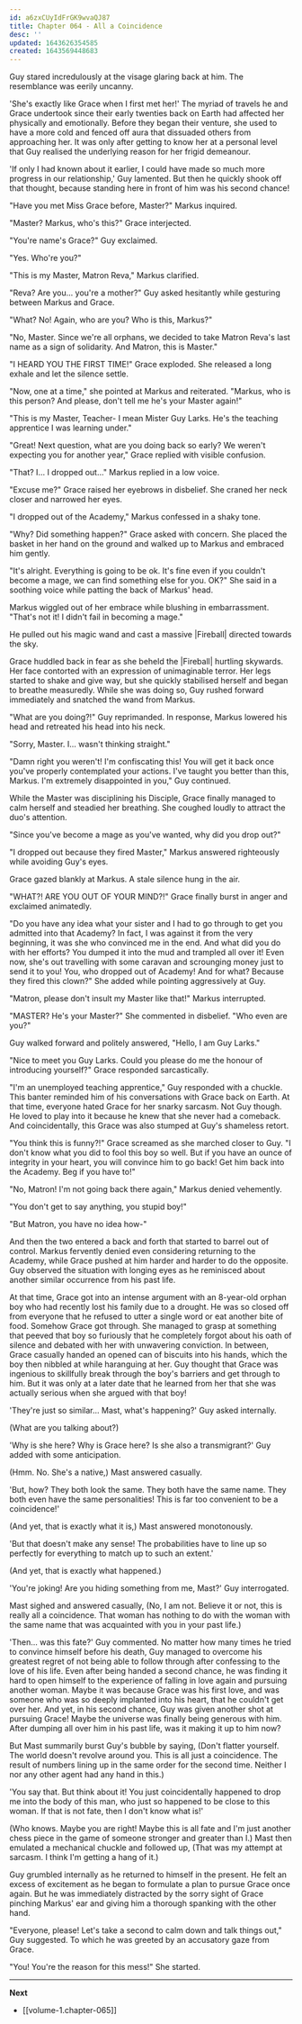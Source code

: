 ```yaml
---
id: a6zxCUyIdFrGK9wvaQJ87
title: Chapter 064 - All a Coincidence
desc: ''
updated: 1643626354585
created: 1643569448683
---
```


Guy stared incredulously at the visage glaring back at him. The resemblance was eerily uncanny.

'She's exactly like Grace when I first met her!' The myriad of travels he and Grace undertook since their early twenties back on Earth had affected her physically and emotionally. Before they began their venture, she used to have a more cold and fenced off aura that dissuaded others from approaching her. It was only after getting to know her at a personal level that Guy realised the underlying reason for her frigid demeanour.

'If only I had known about it earlier, I could have made so much more progress in our relationship,' Guy lamented. But then he quickly shook off that thought, because standing here in front of him was his second chance!

"Have you met Miss Grace before, Master?" Markus inquired.

"Master? Markus, who's this?" Grace interjected.

"You're name's Grace?" Guy exclaimed.

"Yes. Who're you?"

"This is my Master, Matron Reva," Markus clarified.

"Reva? Are you... you're a mother?" Guy asked hesitantly while gesturing between Markus and Grace.

"What? No! Again, who are you? Who is this, Markus?"

"No, Master. Since we're all orphans, we decided to take Matron Reva's last name as a sign of solidarity. And Matron, this is Master."

"I HEARD YOU THE FIRST TIME!" Grace exploded. She released a long exhale and let the silence settle.

"Now, one at a time," she pointed at Markus and reiterated. "Markus, who is this person? And please, don't tell me he's your Master again!"

"This is my Master, Teacher- I mean Mister Guy Larks. He's the teaching apprentice I was learning under."

"Great! Next question, what are you doing back so early? We weren't expecting you for another year," Grace replied with visible confusion.

"That? I... I dropped out..." Markus replied in a low voice.

"Excuse me?" Grace raised her eyebrows in disbelief. She craned her neck closer and narrowed her eyes.

"I dropped out of the Academy," Markus confessed in a shaky tone.

"Why? Did something happen?" Grace asked with concern. She placed the basket in her hand on the ground and walked up to Markus and embraced him gently.

"It's alright. Everything is going to be ok. It's fine even if you couldn't become a mage, we can find something else for you. OK?" She said in a soothing voice while patting the back of Markus' head.

Markus wiggled out of her embrace while blushing in embarrassment. "That's not it! I didn't fail in becoming a mage."

He pulled out his magic wand and cast a massive |Fireball| directed towards the sky.

Grace huddled back in fear as she beheld the |Fireball| hurtling skywards. Her face contorted with an expression of unimaginable terror. Her legs started to shake and give way, but she quickly stabilised herself and began to breathe measuredly. While she was doing so, Guy rushed forward immediately and snatched the wand from Markus.

"What are you doing?!" Guy reprimanded. In response, Markus lowered his head and retreated his head into his neck.

"Sorry, Master. I... wasn't thinking straight."

"Damn right you weren't! I'm confiscating this! You will get it back once you've properly contemplated your actions. I've taught you better than this, Markus. I'm extremely disappointed in you," Guy continued.

While the Master was disciplining his Disciple, Grace finally managed to calm herself and steadied her breathing. She coughed loudly to attract the duo's attention.

"Since you've become a mage as you've wanted, why did you drop out?"

"I dropped out because they fired Master," Markus answered righteously while avoiding Guy's eyes.

Grace gazed blankly at Markus. A stale silence hung in the air.

"WHAT?! ARE YOU OUT OF YOUR MIND?!" Grace finally burst in anger and exclaimed animatedly.

"Do you have any idea what your sister and I had to go through to get you admitted into that Academy? In fact, I was against it from the very beginning, it was she who convinced me in the end. And what did you do with her efforts? You dumped it into the mud and trampled all over it! Even now, she's out travelling with some caravan and scrounging money just to send it to you! You, who dropped out of Academy! And for what? Because they fired this clown?" She added while pointing aggressively at Guy.

"Matron, please don't insult my Master like that!" Markus interrupted.

"MASTER? He's your Master?" She commented in disbelief. "Who even are you?"

Guy walked forward and politely answered, "Hello, I am Guy Larks."

"Nice to meet you Guy Larks. Could you please do me the honour of introducing yourself?" Grace responded sarcastically.

"I'm an unemployed teaching apprentice," Guy responded with a chuckle. This banter reminded him of his conversations with Grace back on Earth. At that time, everyone hated Grace for her snarky sarcasm. Not Guy though. He loved to play into it because he knew that she never had a comeback. And coincidentally, this Grace was also stumped at Guy's shameless retort.

"You think this is funny?!" Grace screamed as she marched closer to Guy. "I don't know what you did to fool this boy so well. But if you have an ounce of integrity in your heart, you will convince him to go back! Get him back into the Academy. Beg if you have to!"

"No, Matron! I'm not going back there again," Markus denied vehemently.

"You don't get to say anything, you stupid boy!"

"But Matron, you have no idea how-"

And then the two entered a back and forth that started to barrel out of control. Markus fervently denied even considering returning to the Academy, while Grace pushed at him harder and harder to do the opposite. Guy observed the situation with longing eyes as he reminisced about another similar occurrence from his past life.

At that time, Grace got into an intense argument with an 8-year-old orphan boy who had recently lost his family due to a drought. He was so closed off from everyone that he refused to utter a single word or eat another bite of food. Somehow Grace got through. She managed to grasp at something that peeved that boy so furiously that he completely forgot about his oath of silence and debated with her with unwavering conviction. In between, Grace casually handed an opened can of biscuits into his hands, which the boy then nibbled at while haranguing at her. Guy thought that Grace was ingenious to skillfully break through the boy's barriers and get through to him. But it was only at a later date that he learned from her that she was actually serious when she argued with that boy!

'They're just so similar... Mast, what's happening?' Guy asked internally.

(What are you talking about?)

'Why is she here? Why is Grace here? Is she also a transmigrant?' Guy added with some anticipation.

(Hmm. No. She's a native,) Mast answered casually.

'But, how? They both look the same. They both have the same name. They both even have the same personalities! This is far too convenient to be a coincidence!'

(And yet, that is exactly what it is,) Mast answered monotonously.

'But that doesn't make any sense! The probabilities have to line up so perfectly for everything to match up to such an extent.'

(And yet, that is exactly what happened.)

'You're joking! Are you hiding something from me, Mast?' Guy interrogated.

Mast sighed and answered casually, (No, I am not. Believe it or not, this is really all a coincidence. That woman has nothing to do with the woman with the same name that was acquainted with you in your past life.)

'Then... was this fate?' Guy commented. No matter how many times he tried to convince himself before his death, Guy managed to overcome his greatest regret of not being able to follow through after confessing to the love of his life. Even after being handed a second chance, he was finding it hard to open himself to the experience of falling in love again and pursuing another woman. Maybe it was because Grace was his first love, and was someone who was so deeply implanted into his heart, that he couldn't get over her. And yet, in his second chance, Guy was given another shot at pursuing Grace! Maybe the universe was finally being generous with him. After dumping all over him in his past life, was it making it up to him now?

But Mast summarily burst Guy's bubble by saying, (Don't flatter yourself. The world doesn't revolve around you. This is all just a coincidence. The result of numbers lining up in the same order for the second time. Neither I nor any other agent had any hand in this.)

'You say that. But think about it! You just coincidentally happened to drop me into the body of this man, who just so happened to be close to this woman. If that is not fate, then I don't know what is!'

(Who knows. Maybe you are right! Maybe this is all fate and I'm just another chess piece in the game of someone stronger and greater than I.) Mast then emulated a mechanical chuckle and followed up, (That was my attempt at sarcasm. I think I'm getting a hang of it.)

Guy grumbled internally as he returned to himself in the present. He felt an excess of excitement as he began to formulate a plan to pursue Grace once again. But he was immediately distracted by the sorry sight of Grace pinching Markus' ear and giving him a thorough spanking with the other hand.

"Everyone, please! Let's take a second to calm down and talk things out," Guy suggested. To which he was greeted by an accusatory gaze from Grace.

"You! You're the reason for this mess!" She started.

____

**Next**
* [[volume-1.chapter-065]]